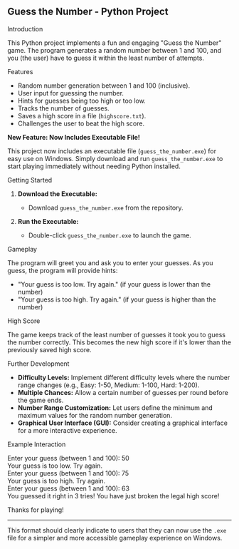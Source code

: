 **Guess the Number - Python Project**
--------------------

Introduction

This Python project implements a fun and engaging "Guess the Number" game. The program generates a random number between 1 and 100, and you (the user) have to guess it within the least number of attempts.

Features

- Random number generation between 1 and 100 (inclusive).
- User input for guessing the number.
- Hints for guesses being too high or too low.
- Tracks the number of guesses.
- Saves a high score in a file (`highscore.txt`).
- Challenges the user to beat the high score.

**New Feature: Now Includes Executable File!**

This project now includes an executable file (`guess_the_number.exe`) for easy use on Windows. Simply download and run `guess_the_number.exe` to start playing immediately without needing Python installed.

Getting Started

1. **Download the Executable:**
   - Download `guess_the_number.exe` from the repository.
   
2. **Run the Executable:**
   - Double-click `guess_the_number.exe` to launch the game.

Gameplay

The program will greet you and ask you to enter your guesses. As you guess, the program will provide hints:

- "Your guess is too low. Try again." (if your guess is lower than the number)
- "Your guess is too high. Try again." (if your guess is higher than the number)

High Score

The game keeps track of the least number of guesses it took you to guess the number correctly. This becomes the new high score if it's lower than the previously saved high score.

Further Development

- **Difficulty Levels:** Implement different difficulty levels where the number range changes (e.g., Easy: 1-50, Medium: 1-100, Hard: 1-200).
- **Multiple Chances:** Allow a certain number of guesses per round before the game ends.
- **Number Range Customization:** Let users define the minimum and maximum values for the random number generation.
- **Graphical User Interface (GUI):** Consider creating a graphical interface for a more interactive experience.

Example Interaction

Enter your guess (between 1 and 100): 50  
Your guess is too low. Try again.  
Enter your guess (between 1 and 100): 75  
Your guess is too high. Try again.  
Enter your guess (between 1 and 100): 63  
You guessed it right in 3 tries! You have just broken the legal high score!

Thanks for playing!

---

This format should clearly indicate to users that they can now use the `.exe` file for a simpler and more accessible gameplay experience on Windows.
